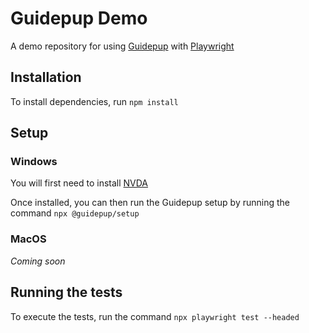 # Guidepup Demo
A demo repository for using [Guidepup](https://www.guidepup.dev/) with [Playwright](https://playwright.dev/)

## Installation

To install dependencies, run `npm install`

## Setup

### Windows

You will first need to install [NVDA](https://www.nvaccess.org/)

Once installed, you can then run the Guidepup setup by running the command `npx @guidepup/setup`

### MacOS

_Coming soon_

## Running the tests

To execute the tests, run the command `npx playwright test --headed`